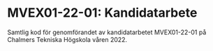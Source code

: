 # MVEX01-22-01: Kandidatarbete

Samtlig kod för genomförandet av kandidatarbetet MVEX01-22-01 på Chalmers Tekniska Högskola våren 2022. 
